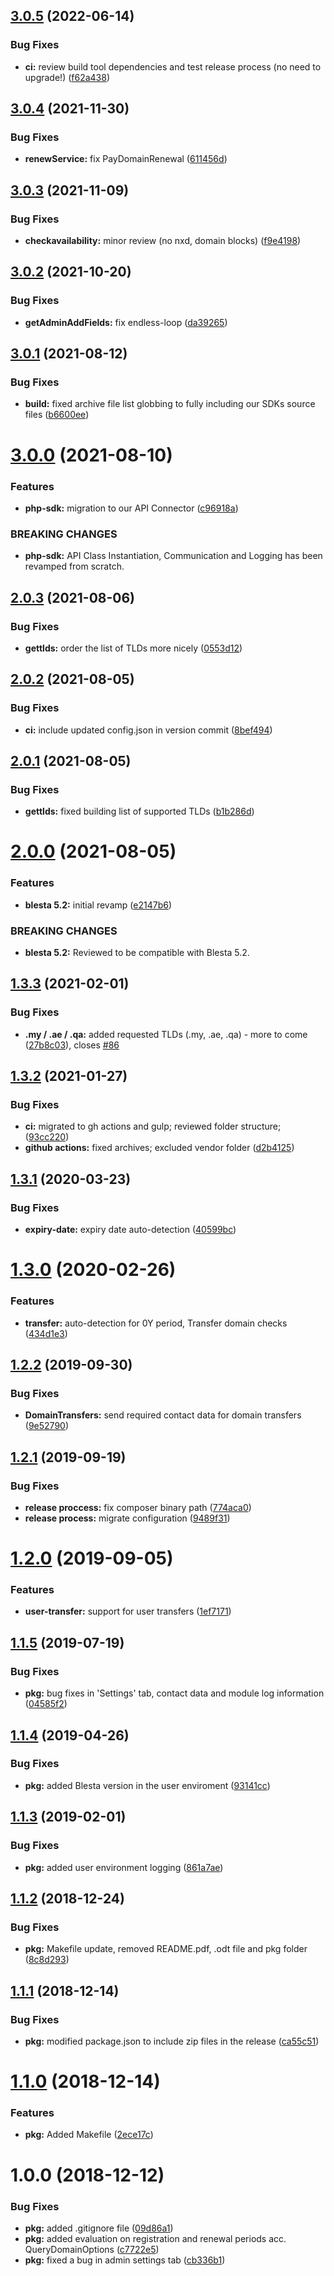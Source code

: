 ## [3.0.5](https://github.com/hexonet/blesta-ispapi-registrar/compare/v3.0.4...v3.0.5) (2022-06-14)


### Bug Fixes

* **ci:** review build tool dependencies and test release process (no need to upgrade!) ([f62a438](https://github.com/hexonet/blesta-ispapi-registrar/commit/f62a438bf8c48a11eee50788dc45bb4d51331042))

## [3.0.4](https://github.com/hexonet/blesta-ispapi-registrar/compare/v3.0.3...v3.0.4) (2021-11-30)


### Bug Fixes

* **renewService:** fix PayDomainRenewal ([611456d](https://github.com/hexonet/blesta-ispapi-registrar/commit/611456deb7161fe558c723c1f6b772ffa2026046))

## [3.0.3](https://github.com/hexonet/blesta-ispapi-registrar/compare/v3.0.2...v3.0.3) (2021-11-09)


### Bug Fixes

* **checkavailability:** minor review (no nxd, domain blocks) ([f9e4198](https://github.com/hexonet/blesta-ispapi-registrar/commit/f9e41980fe9e05387f2923f03129d5d9da49a20e))

## [3.0.2](https://github.com/hexonet/blesta-ispapi-registrar/compare/v3.0.1...v3.0.2) (2021-10-20)


### Bug Fixes

* **getAdminAddFields:** fix endless-loop ([da39265](https://github.com/hexonet/blesta-ispapi-registrar/commit/da39265e7ee15ef648de308189a7f50cc7ba3437))

## [3.0.1](https://github.com/hexonet/blesta-ispapi-registrar/compare/v3.0.0...v3.0.1) (2021-08-12)


### Bug Fixes

* **build:** fixed archive file list globbing to fully including our SDKs source files ([b6600ee](https://github.com/hexonet/blesta-ispapi-registrar/commit/b6600ee39854b70329acf03b142b0201d912e986))

# [3.0.0](https://github.com/hexonet/blesta-ispapi-registrar/compare/v2.0.3...v3.0.0) (2021-08-10)


### Features

* **php-sdk:** migration to our API Connector ([c96918a](https://github.com/hexonet/blesta-ispapi-registrar/commit/c96918ae9d4bb1275ea7a2b828cea3b97d6efbfe))


### BREAKING CHANGES

* **php-sdk:** API Class Instantiation, Communication and Logging has been revamped from scratch.

## [2.0.3](https://github.com/hexonet/blesta-ispapi-registrar/compare/v2.0.2...v2.0.3) (2021-08-06)


### Bug Fixes

* **gettlds:** order the list of TLDs more nicely ([0553d12](https://github.com/hexonet/blesta-ispapi-registrar/commit/0553d12779e66f239084ae790731e9d76d79ac34))

## [2.0.2](https://github.com/hexonet/blesta-ispapi-registrar/compare/v2.0.1...v2.0.2) (2021-08-05)


### Bug Fixes

* **ci:** include updated config.json in version commit ([8bef494](https://github.com/hexonet/blesta-ispapi-registrar/commit/8bef494765fb448ace47fb38c18b46be40fd48e0))

## [2.0.1](https://github.com/hexonet/blesta-ispapi-registrar/compare/v2.0.0...v2.0.1) (2021-08-05)


### Bug Fixes

* **gettlds:** fixed building list of supported TLDs ([b1b286d](https://github.com/hexonet/blesta-ispapi-registrar/commit/b1b286df9b64049e778a23316c5c52bb6b7bc16c))

# [2.0.0](https://github.com/hexonet/blesta-ispapi-registrar/compare/v1.3.3...v2.0.0) (2021-08-05)


### Features

* **blesta 5.2:** initial revamp ([e2147b6](https://github.com/hexonet/blesta-ispapi-registrar/commit/e2147b61a7de9eff73a4121c394f95a6cd7b37a6))


### BREAKING CHANGES

* **blesta 5.2:** Reviewed to be compatible with Blesta 5.2.

## [1.3.3](https://github.com/hexonet/blesta-ispapi-registrar/compare/v1.3.2...v1.3.3) (2021-02-01)


### Bug Fixes

* **.my / .ae / .qa:** added requested TLDs (.my, .ae, .qa) - more to come ([27b8c03](https://github.com/hexonet/blesta-ispapi-registrar/commit/27b8c034e7a7924cbb5a0411f53cf0524b01329d)), closes [#86](https://github.com/hexonet/blesta-ispapi-registrar/issues/86)

## [1.3.2](https://github.com/hexonet/blesta-ispapi-registrar/compare/v1.3.1...v1.3.2) (2021-01-27)


### Bug Fixes

* **ci:** migrated to gh actions and gulp; reviewed folder structure; ([93cc220](https://github.com/hexonet/blesta-ispapi-registrar/commit/93cc220c039d46a36957b54ac2e7c810fb6ae729))
* **github actions:** fixed archives; excluded vendor folder ([d2b4125](https://github.com/hexonet/blesta-ispapi-registrar/commit/d2b41259d62a27398227ee5c7e747a79b6cd2c4f))

## [1.3.1](https://github.com/hexonet/blesta-ispapi-registrar/compare/v1.3.0...v1.3.1) (2020-03-23)


### Bug Fixes

* **expiry-date:** expiry date auto-detection ([40599bc](https://github.com/hexonet/blesta-ispapi-registrar/commit/40599bc6cc01d31b5c3d0129e0f220359065704f))

# [1.3.0](https://github.com/hexonet/blesta-ispapi-registrar/compare/v1.2.2...v1.3.0) (2020-02-26)


### Features

* **transfer:** auto-detection for 0Y period, Transfer domain checks ([434d1e3](https://github.com/hexonet/blesta-ispapi-registrar/commit/434d1e380685c7fb3f42ae0a43e645ac0edff0f4))

## [1.2.2](https://github.com/hexonet/blesta-ispapi-registrar/compare/v1.2.1...v1.2.2) (2019-09-30)


### Bug Fixes

* **DomainTransfers:** send required contact data for domain transfers ([9e52790](https://github.com/hexonet/blesta-ispapi-registrar/commit/9e52790))

## [1.2.1](https://github.com/hexonet/blesta-ispapi-registrar/compare/v1.2.0...v1.2.1) (2019-09-19)


### Bug Fixes

* **release proccess:** fix composer binary path ([774aca0](https://github.com/hexonet/blesta-ispapi-registrar/commit/774aca0))
* **release process:** migrate configuration ([9489f31](https://github.com/hexonet/blesta-ispapi-registrar/commit/9489f31))

# [1.2.0](https://github.com/hexonet/blesta-ispapi-registrar/compare/v1.1.5...v1.2.0) (2019-09-05)


### Features

* **user-transfer:** support for user transfers ([1ef7171](https://github.com/hexonet/blesta-ispapi-registrar/commit/1ef7171))

## [1.1.5](https://github.com/hexonet/blesta-ispapi-registrar/compare/v1.1.4...v1.1.5) (2019-07-19)


### Bug Fixes

* **pkg:** bug fixes in 'Settings' tab, contact data and module log information ([04585f2](https://github.com/hexonet/blesta-ispapi-registrar/commit/04585f2))

## [1.1.4](https://github.com/hexonet/blesta-ispapi-registrar/compare/v1.1.3...v1.1.4) (2019-04-26)


### Bug Fixes

* **pkg:** added Blesta version in the user enviroment ([93141cc](https://github.com/hexonet/blesta-ispapi-registrar/commit/93141cc))

## [1.1.3](https://github.com/hexonet/blesta-ispapi-registrar/compare/v1.1.2...v1.1.3) (2019-02-01)


### Bug Fixes

* **pkg:** added user environment logging ([861a7ae](https://github.com/hexonet/blesta-ispapi-registrar/commit/861a7ae))

## [1.1.2](https://github.com/hexonet/blesta-ispapi-registrar/compare/v1.1.1...v1.1.2) (2018-12-24)


### Bug Fixes

* **pkg:** Makefile update, removed README.pdf, .odt file and pkg folder ([8c8d293](https://github.com/hexonet/blesta-ispapi-registrar/commit/8c8d293))

## [1.1.1](https://github.com/hexonet/blesta-ispapi-registrar/compare/v1.1.0...v1.1.1) (2018-12-14)


### Bug Fixes

* **pkg:** modified package.json to include zip files in the release ([ca55c51](https://github.com/hexonet/blesta-ispapi-registrar/commit/ca55c51))

# [1.1.0](https://github.com/hexonet/blesta-ispapi-registrar/compare/v1.0.0...v1.1.0) (2018-12-14)


### Features

* **pkg:** Added Makefile ([2ece17c](https://github.com/hexonet/blesta-ispapi-registrar/commit/2ece17c))

# 1.0.0 (2018-12-12)


### Bug Fixes

* **pkg:** added .gitignore file ([09d86a1](https://github.com/hexonet/blesta-ispapi-registrar/commit/09d86a1))
* **pkg:** added evaluation on registration and renewal periods acc. QueryDomainOptions ([c7722e5](https://github.com/hexonet/blesta-ispapi-registrar/commit/c7722e5))
* **pkg:** fixed a bug in admin settings tab ([cb336b1](https://github.com/hexonet/blesta-ispapi-registrar/commit/cb336b1))
